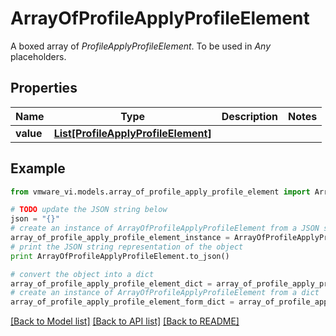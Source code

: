 # ArrayOfProfileApplyProfileElement

A boxed array of *ProfileApplyProfileElement*. To be used in *Any* placeholders. 

## Properties
Name | Type | Description | Notes
------------ | ------------- | ------------- | -------------
**value** | [**List[ProfileApplyProfileElement]**](ProfileApplyProfileElement.md) |  | 

## Example

```python
from vmware_vi.models.array_of_profile_apply_profile_element import ArrayOfProfileApplyProfileElement

# TODO update the JSON string below
json = "{}"
# create an instance of ArrayOfProfileApplyProfileElement from a JSON string
array_of_profile_apply_profile_element_instance = ArrayOfProfileApplyProfileElement.from_json(json)
# print the JSON string representation of the object
print ArrayOfProfileApplyProfileElement.to_json()

# convert the object into a dict
array_of_profile_apply_profile_element_dict = array_of_profile_apply_profile_element_instance.to_dict()
# create an instance of ArrayOfProfileApplyProfileElement from a dict
array_of_profile_apply_profile_element_form_dict = array_of_profile_apply_profile_element.from_dict(array_of_profile_apply_profile_element_dict)
```
[[Back to Model list]](../README.md#documentation-for-models) [[Back to API list]](../README.md#documentation-for-api-endpoints) [[Back to README]](../README.md)


